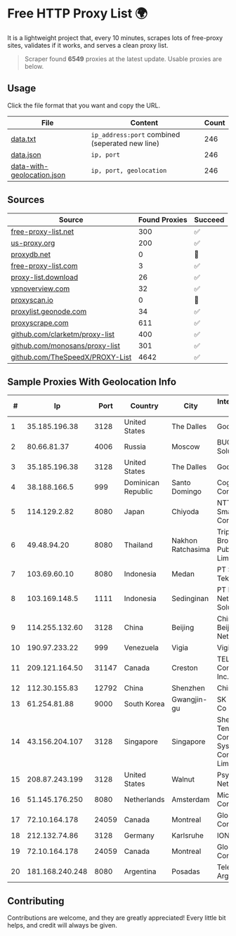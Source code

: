 
# Free HTTP Proxy List 🌍

It is a lightweight project that, every 10 minutes, scrapes lots of free-proxy sites, validates if it works, and serves a clean proxy list.


> Scraper found **6549** proxies at the latest update. Usable proxies are below.

## Usage

Click the file format that you want and copy the URL.


|File|Content|Count|
|----|-------|-----|
|[data.txt](https://raw.githubusercontent.com/themiralay/Proxy-List-World/master/data.txt)|`ip_address:port` combined (seperated new line)|246|
|[data.json](https://raw.githubusercontent.com/themiralay/Proxy-List-World/master/data.json)|`ip, port`|246|
|[data-with-geolocation.json](https://raw.githubusercontent.com/themiralay/Proxy-List-World/master/data-with-geolocation.json)|`ip, port, geolocation`|246|

## Sources

|Source|Found Proxies|Succeed|
|------|-------------|-------|
|[free-proxy-list.net](https://free-proxy-list.net)|300|✅|
|[us-proxy.org](https://www.us-proxy.org)|200|✅|
|[proxydb.net](http://proxydb.net)|0|🚫|
|[free-proxy-list.com](https://free-proxy-list.com/?page=&port=&type%5B%5D=http&type%5B%5D=https&up_time=0&search=Search)|3|✅|
|[proxy-list.download](https://www.proxy-list.download/HTTP)|26|✅|
|[vpnoverview.com](https://vpnoverview.com/privacy/anonymous-browsing/free-proxy-servers)|32|✅|
|[proxyscan.io](https://www.proxyscan.io)|0|🚫|
|[proxylist.geonode.com](https://proxylist.geonode.com/api/proxy-list?limit=300&page=1&sort_by=lastChecked&sort_type=desc&protocols=http,https)|34|✅|
|[proxyscrape.com](https://api.proxyscrape.com/v2/?request=displayproxies&protocol=http&timeout=10000&country=all&ssl=all&anonymity=all)|611|✅|
|[github.com/clarketm/proxy-list](https://raw.githubusercontent.com/clarketm/proxy-list/master/proxy-list-raw.txt)|400|✅|
|[github.com/monosans/proxy-list](https://raw.githubusercontent.com/monosans/proxy-list/main/proxies/http.txt)|301|✅|
|[github.com/TheSpeedX/PROXY-List](https://raw.githubusercontent.com/TheSpeedX/PROXY-List/master/http.txt)|4642|✅|


## Sample Proxies With Geolocation Info

|#|Ip|Port|Country|City|Internet Service Provider|
|-|--|----|-------|----|-------------------------|
|1|35.185.196.38|3128|United States|The Dalles|Google LLC|
|2|80.66.81.37|4006|Russia|Moscow|BUQU.SU Solutions|
|3|35.185.196.38|3128|United States|The Dalles|Google LLC|
|4|38.188.166.5|999|Dominican Republic|Santo Domingo|Cogent Communications|
|5|114.129.2.82|8080|Japan|Chiyoda|NTT SmartConnect Corporation|
|6|49.48.94.20|8080|Thailand|Nakhon Ratchasima|Triple T Broadband Public Company Limited|
|7|103.69.60.10|8080|Indonesia|Medan|PT Sukha Karya Teknologi|
|8|103.169.148.5|1111|Indonesia|Sedinginan|PT Kangen Network Solusindo|
|9|114.255.132.60|3128|China|Beijing|China Unicom Beijing Province Network|
|10|190.97.233.22|999|Venezuela|Vigia|Viginet C.A|
|11|209.121.164.50|31147|Canada|Creston|TELUS Communications Inc.|
|12|112.30.155.83|12792|China|Shenzhen|China Mobile|
|13|61.254.81.88|9000|South Korea|Gwangjin-gu|SK Broadband Co Ltd|
|14|43.156.204.107|3128|Singapore|Singapore|Shenzhen Tencent Computer Systems Company Limited|
|15|208.87.243.199|3128|United States|Walnut|Psychz Networks|
|16|51.145.176.250|8080|Netherlands|Amsterdam|Microsoft Corporation|
|17|72.10.164.178|24059|Canada|Montreal|GloboTech Communications|
|18|212.132.74.86|3128|Germany|Karlsruhe|IONOS SE|
|19|72.10.164.178|24059|Canada|Montreal|GloboTech Communications|
|20|181.168.240.248|8080|Argentina|Posadas|Telecom Argentina S.A|



## Contributing

Contributions are welcome, and they are greatly appreciated! Every
little bit helps, and credit will always be given.

